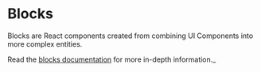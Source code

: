 Blocks
====

Blocks are React components created from combining UI Components into more complex entities.

Read the [blocks documentation](../client/blocks/README.md) for more in-depth information._
